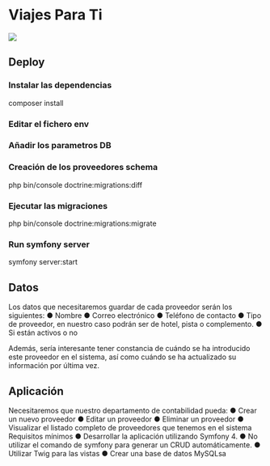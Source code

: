# Viajes Para Ti
![](https://i.imgur.com/vTbZtCC.png)

## Deploy
### Instalar las dependencias
composer install

### Editar el fichero env 

### Añadir los parametros DB

### Creación de los proveedores schema
php bin/console doctrine:migrations:diff

### Ejecutar las migraciones
php bin/console doctrine:migrations:migrate

### Run symfony server 
symfony server:start

## Datos

Los datos que necesitaremos guardar de cada proveedor serán los siguientes:
● Nombre
● Correo electrónico
● Teléfono de contacto
● Tipo de proveedor, en nuestro caso podrán ser de hotel, pista o complemento.
● Si están activos o no

Además, sería interesante tener constancia de cuándo se ha introducido este proveedor en el
sistema, así como cuándo se ha actualizado su información por última vez.

## Aplicación
Necesitaremos que nuestro departamento de contabilidad pueda:
● Crear un nuevo proveedor
● Editar un proveedor
● Eliminar un proveedor
● Visualizar el listado completo de proveedores que tenemos en el sistema
Requisitos mínimos
● Desarrollar la aplicación utilizando Symfony 4.
● No utilizar el comando de symfony para generar un CRUD automáticamente.
● Utilizar Twig para las vistas
● Crear una base de datos MySQLsa